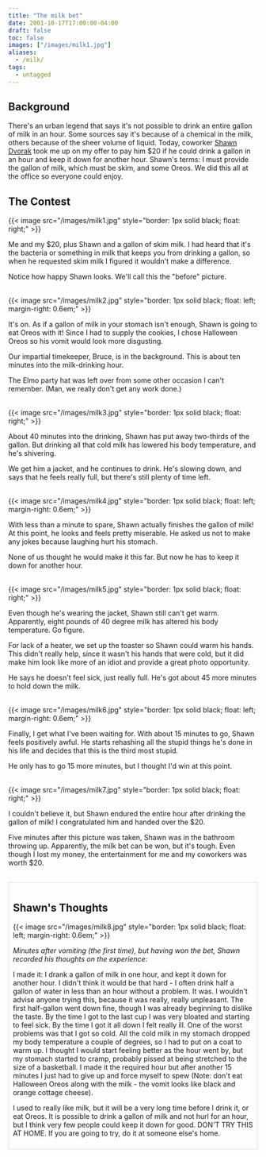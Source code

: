 ```yaml
---
title: "The milk bet"
date: 2001-10-17T17:00:00-04:00
draft: false
toc: false
images: ["/images/milk1.jpg"]
aliases:
  - /milk/
tags:
  - untagged
---
```

## Background

There's an urban legend that says it's not possible to drink an entire gallon
of milk in an hour. Some sources say it's because of a chemical in the milk,
others because of the sheer volume of liquid. Today, coworker [Shawn
Dvorak](http://www.rollinghillsobs.org/) took me up on my offer to pay him $20
if he could drink a gallon in an hour and keep it down for another hour.
Shawn's terms: I must provide the gallon of milk, which must be skim, and some
Oreos. We did this all at the office so everyone could enjoy.

## The Contest


{{< image src="/images/milk1.jpg" style="border: 1px solid black; float: right;" >}}

Me and my $20, plus Shawn and a gallon of skim milk. I had heard that it's the
bacteria or something in milk that keeps you from drinking a gallon, so when he
requested skim milk I figured it wouldn't make a difference.

Notice how happy Shawn looks. We'll call this the "before" picture.


<div style="clear: right;">
<br />
{{< image src="/images/milk2.jpg" style="border: 1px solid black; float: left; margin-right: 0.6em;" >}}

It's on. As if a gallon of milk in your stomach isn't enough, Shawn is going to
eat Oreos with it! Since I had to supply the cookies, I chose Halloween Oreos
so his vomit would look more disgusting.

Our impartial timekeeper, Bruce, is in the background. This is about ten
minutes into the milk-drinking hour.

The Elmo party hat was left over from some other occasion I can't remember.
(Man, we really don't get any work done.)
</div>


<div style="clear: left;">
<br />
{{< image src="/images/milk3.jpg" style="border: 1px solid black; float: right;" >}}

About 40 minutes into the drinking, Shawn has put away two-thirds of the
gallon. But drinking all that cold milk has lowered his body temperature, and
he's shivering.

We get him a jacket, and he continues to drink. He's slowing down, and says
that he feels really full, but there's still plenty of time left.
</div>


<div style="clear: right;">
<br />
{{< image src="/images/milk4.jpg" style="border: 1px solid black; float: left; margin-right: 0.6em;" >}}

With less than a minute to spare, Shawn actually finishes the gallon of milk!
At this point, he looks and feels pretty miserable. He asked us not to make any
jokes because laughing hurt his stomach.

None of us thought he would make it this far. But now he has to keep it down
for another hour.
</div>


<div style="clear: left;">
<br />
{{< image src="/images/milk5.jpg" style="border: 1px solid black; float: right;" >}}

Even though he's wearing the jacket, Shawn still can't get warm.  Apparently,
eight pounds of 40 degree milk has altered his body temperature.  Go figure.

For lack of a heater, we set up the toaster so Shawn could warm his hands.
This didn't really help, since it wasn't his hands that were cold, but it did
make him look like more of an idiot and provide a great photo opportunity.

He says he doesn't feel sick, just really full. He's got about 45 more minutes
to hold down the milk.
</div>


<div style="clear: right;">
<br />
{{< image src="/images/milk6.jpg" style="border: 1px solid black; float: left; margin-right: 0.6em;" >}}

Finally, I get what I've been waiting for. With about 15 minutes to go, Shawn
feels positively awful. He starts rehashing all the stupid things he's done in
his life and decides that this is the third most stupid.

He only has to go 15 more minutes, but I thought I'd win at this point.
</div>


<div style="clear: left;">
<br />
{{< image src="/images/milk7.jpg" style="border: 1px solid black; float: right;" >}}

I couldn't believe it, but Shawn endured the entire hour after drinking the
gallon of milk! I congratulated him and handed over the $20.

Five minutes after this picture was taken, Shawn was in the bathroom throwing
up. Apparently, the milk bet can be won, but it's tough. Even though I lost my
money, the entertainment for me and my coworkers was worth $20.
</div>


<br />
<div style="border: 1px solid #e0e0e0; padding: 0.6em; clear: both;">

## Shawn's Thoughts

{{< image src="/images/milk8.jpg" style="border: 1px solid black; float: left; margin-right: 0.6em;" >}}

_Minutes after vomiting (the first time), but having won the bet, Shawn recorded
his thoughts on the experience:_

I made it: I drank a gallon of milk in one hour, and kept it down for another
hour. I didn't think it would be that hard - I often drink half a gallon of
water in less than an hour without a problem. It was. I wouldn't advise anyone
trying this, because it was really, really unpleasant. The first half-gallon
went down fine, though I was already beginning to dislike the taste. By the
time I got to the last cup I was very bloated and starting to feel sick. By the
time I got it all down I felt really ill. One of the worst problems was that I
got so cold. All the cold milk in my stomach dropped my body temperature a
couple of degrees, so I had to put on a coat to warm up.  I thought I would
start feeling better as the hour went by, but my stomach started to cramp,
probably pissed at being stretched to the size of a basketball. I made it the
required hour but after another 15 minutes I just had to give up and force
myself to spew (Note: don't eat Halloween Oreos along with the milk - the vomit
looks like black and orange cottage cheese).

I used to really like milk, but it will be a very long time before I drink it,
or eat Oreos. It is possible to drink a gallon of milk and not hurl for an
hour, but I think very few people could keep it down for good. DON'T TRY THIS
AT HOME. If you are going to try, do it at someone else's home.

</div>

